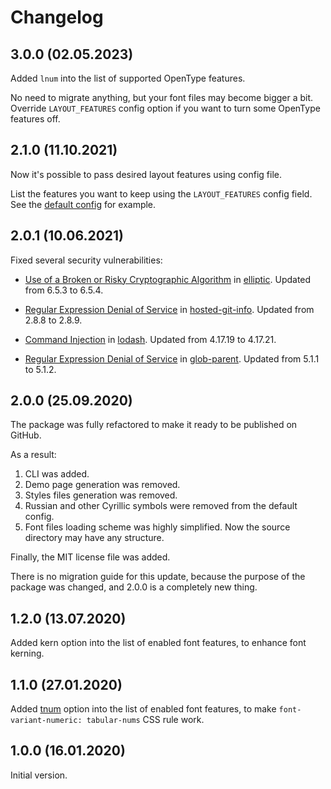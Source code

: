 # Changelog

## 3.0.0 (02.05.2023)

Added `lnum` into the list of supported OpenType features.

No need to migrate anything, but your font files may become bigger a bit. 
Override `LAYOUT_FEATURES` config option if you want to turn some OpenType features off.


## 2.1.0 (11.10.2021)

Now it's possible to pass desired layout features using config file. 

List the features you want to keep using the `LAYOUT_FEATURES` config field. 
See the [default config](https://github.com/funbox/beatrix/blob/1c645bd42e686eb5818831be86f41003bc56ff0d/lib/default-config.js#L65) for example.


## 2.0.1 (10.06.2021)

Fixed several security vulnerabilities:

- [Use of a Broken or Risky Cryptographic Algorithm](https://github.com/advisories/GHSA-r9p9-mrjm-926w) in [elliptic](https://github.com/indutny/elliptic). Updated from 6.5.3 to 6.5.4.

- [Regular Expression Denial of Service](https://github.com/advisories/GHSA-43f8-2h32-f4cj) in [hosted-git-info](https://github.com/npm/hosted-git-info). Updated from 2.8.8 to 2.8.9.

- [Command Injection](https://github.com/advisories/GHSA-35jh-r3h4-6jhm) in [lodash](https://github.com/lodash/lodash). Updated from 4.17.19 to 4.17.21.

- [Regular Expression Denial of Service](https://www.npmjs.com/advisories/1751) in [glob-parent](https://www.npmjs.com/package/glob-parent). Updated from 5.1.1 to 5.1.2.


## 2.0.0 (25.09.2020)

The package was fully refactored to make it ready to be published on GitHub.

As a result:
1. CLI was added.
2. Demo page generation was removed.
3. Styles files generation was removed.
4. Russian and other Cyrillic symbols were removed from the default config.
5. Font files loading scheme was highly simplified. Now the source directory may have any structure.

Finally, the MIT license file was added.

There is no migration guide for this update, because the purpose of the package was changed,
and 2.0.0 is a completely new thing.


## 1.2.0 (13.07.2020)

Added kern option into the list of enabled font features, to enhance font kerning.


## 1.1.0 (27.01.2020)

Added [tnum](https://docs.microsoft.com/en-us/typography/opentype/spec/features_pt#tag-tnum) option
into the list of enabled font features, to make `font-variant-numeric: tabular-nums` CSS rule work.


## 1.0.0 (16.01.2020)

Initial version.
